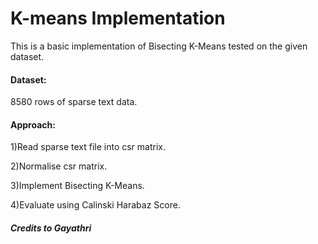 # K-means Implementation

This is a basic implementation of Bisecting K-Means tested on the given dataset.

#### Dataset:
8580 rows of sparse text data.

#### Approach:
1)Read sparse text file into csr matrix.

2)Normalise csr matrix.

3)Implement Bisecting K-Means.

4)Evaluate using Calinski Harabaz Score.

##### Credits to Gayathri
